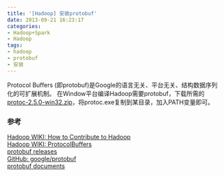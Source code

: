 ```yaml
---
title: '[Hadoop] 安装protobuf'
date: 2013-09-21 16:23:17
categories: 
- Hadoop+Spark
- Hadoop
tags: 
- hadoop
- protobuf
- 安装
---
```

Protocol Buffers (即protobuf)是Google的语言无关、平台无关、结构数据序列化的可扩展机制。
在Window平台编译Hadoop需要protobuf，下载所需的[protoc-2.5.0-win32.zip](https://github.com/google/protobuf/releases/download/v2.5.0/protoc-2.5.0-win32.zip)，将protoc.exe复制到某目录，加入PATH变量即可。

### 参考

[Hadoop WIKI: How to Contribute to Hadoop](http://wiki.apache.org/hadoop/HowToContribute)    
[Hadoop WIKI: ProtocolBuffers](http://wiki.apache.org/hadoop/ProtocolBuffers)    
[protobuf releases](https://github.com/google/protobuf/releases)    
[GitHub: google/protobuf](https://github.com/google/protobuf)    
[protobuf documents](https://developers.google.com/protocol-buffers/)    